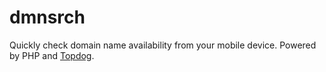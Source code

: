 dmnsrch
=======
Quickly check domain name availability from your mobile device. Powered by PHP and [Topdog](http://www.topdog-software.com/).